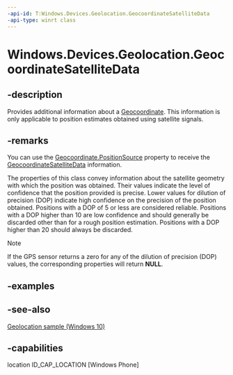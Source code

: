 ```yaml
---
-api-id: T:Windows.Devices.Geolocation.GeocoordinateSatelliteData
-api-type: winrt class
---
```


<!-- Class syntax.
public class GeocoordinateSatelliteData : Windows.Devices.Geolocation.IGeocoordinateSatelliteData
-->

# Windows.Devices.Geolocation.GeocoordinateSatelliteData

## -description
Provides additional information about a [Geocoordinate](geocoordinate.md). This information is only applicable to position estimates obtained using satellite signals.

## -remarks
You can use the [Geocoordinate.PositionSource](geocoordinate_positionsource.md) property to receive the [GeocoordinateSatelliteData](geocoordinatesatellitedata.md) information.

The properties of this class convey information about the satellite geometry with which the position was obtained. Their values indicate the level of confidence that the position provided is precise. Lower values for dilution of precision (DOP) indicate high confidence on the precision of the position obtained. Positions with a DOP of 5 or less are considered reliable. Positions with a DOP higher than 10 are low confidence and should generally be discarded other than for a rough position estimation. Positions with a DOP higher than 20 should always be discarded.



> [!NOTE]
> If the GPS sensor returns a zero for any of the dilution of precision (DOP) values, the corresponding properties will return **NULL**.

## -examples

## -see-also
[Geolocation sample (Windows 10)](http://go.microsoft.com/fwlink/p/?LinkId=533278)

## -capabilities
location
ID_CAP_LOCATION [Windows Phone]

